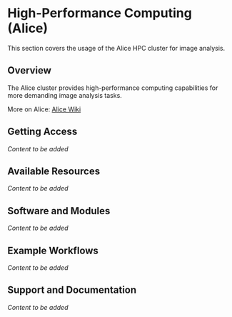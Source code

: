 # High-Performance Computing (Alice)

This section covers the usage of the Alice HPC cluster for image analysis.

## Overview

The Alice cluster provides high-performance computing capabilities for more demanding image analysis tasks.

More on Alice: [Alice Wiki](https://pubappslu.atlassian.net/wiki/spaces/HPCWIKI/pages/37519361/ALICE)

## Getting Access

*Content to be added*

## Available Resources

*Content to be added*

## Software and Modules

*Content to be added*

## Example Workflows

*Content to be added*

## Support and Documentation

*Content to be added*

